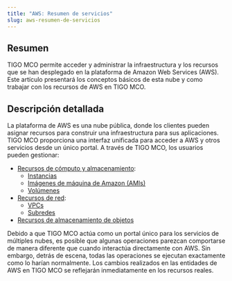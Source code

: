 ```yaml
---
title: "AWS: Resumen de servicios"
slug: aws-resumen-de-servicios
---
```


## Resumen

TIGO MCO permite acceder y administrar la infraestructura y los recursos que se han desplegado en la plataforma de Amazon Web Services \(AWS\). Este artículo presentará los conceptos básicos de esta nube y como trabajar con los recursos de AWS en TIGO MCO.

## Descripción detallada

La plataforma de AWS es una nube pública, donde los clientes pueden asignar recursos para construir una infraestructura para sus aplicaciones. TIGO MCO proporciona una interfaz unificada para acceder a AWS y otros servicios desde un único portal. A través de TIGO MCO, los usuarios pueden gestionar:

- [Recursos de cómputo y almacenamiento](aws-compute.md):
  - [Instancias](aws-instances.md)
  - [Imágenes de máquina de Amazon \(AMIs\)](aws-amis.md)
  - [Volúmenes](aws-volumes.md)
- [Recursos de red](aws-networking.md):
  - [VPCs](aws-vpcs.md)
  - [Subredes](aws-subnetworks.md)
- [Recursos de almacenamiento de objetos](aws-object_storage.md)

Debido a que TIGO MCO actúa como un portal único para los servicios de múltiples nubes, es posible que algunas operaciones parezcan comportarse de manera diferente que cuando interactúa directamente con AWS. Sin embargo, detrás de escena, todas las operaciones se ejecutan exactamente como lo harían normalmente. Los cambios realizados en las entidades de AWS en TIGO MCO se reflejarán inmediatamente en los recursos reales.
